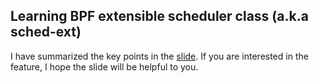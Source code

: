 Learning BPF extensible scheduler class (a.k.a sched-ext)
---
I have summarized the key points in the [slide](https://github.com/shun159/play-sched-ext/blob/main/learning_sched_ext.pdf). If you are interested in the feature, I hope the slide will be helpful to you.